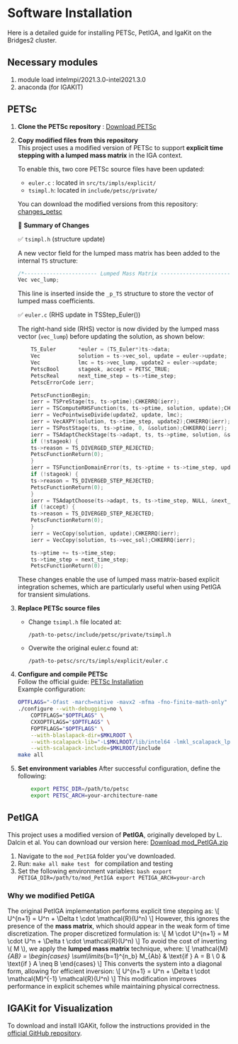 # Software Installation

Here is a detailed guide for installing PETSc, PetIGA, and IgaKit on the Bridges2 cluster.

## Necessary modules

1.  module load intelmpi/2021.3.0-intel2021.3.0
2.  anaconda (for IGAKIT) 


## PETSc

1. **Clone the PETSc repository**  : [Download PETSc](https://petsc.org/release/install/download/)

2. **Copy modified files from this repository**  
   This project uses a modified version of PETSc to support **explicit time stepping with a lumped mass matrix** in the IGA context.

    To enable this, two core PETSc source files have been updated:

    - `euler.c` : located in `src/ts/impls/explicit/`
    - `tsimpl.h`: located in `include/petsc/private/`

    You can download the modified versions from this repository: [changes_petsc](files/changes_petsc.zip)

    🔧 **Summary of Changes**

    ✅ `tsimpl.h` (structure update)

    A new vector field for the lumped mass matrix has been added to the internal `TS` structure:

    ```c
    /*----------------------- Lumped Mass Matrix -----------------------------------*/
    Vec vec_lump;
    ```
    This line is inserted inside the `_p_TS` structure to store the vector of lumped mass coefficients. 

    ✅ `euler.c` (RHS update in TSStep_Euler())

    The right-hand side (RHS) vector is now divided by the lumped mass vector (`vec_lump`) before updating the solution, as shown below:

    ```c
        TS_Euler       *euler = (TS_Euler*)ts->data;
        Vec            solution = ts->vec_sol, update = euler->update;
        Vec            lmc = ts->vec_lump, update2 = euler->update;
        PetscBool      stageok, accept = PETSC_TRUE;
        PetscReal      next_time_step = ts->time_step;
        PetscErrorCode ierr;

        PetscFunctionBegin;
        ierr = TSPreStage(ts, ts->ptime);CHKERRQ(ierr);
        ierr = TSComputeRHSFunction(ts, ts->ptime, solution, update);CHKERRQ(ierr);
        ierr = VecPointwiseDivide(update2, update, lmc);
        ierr = VecAXPY(solution, ts->time_step, update2);CHKERRQ(ierr);
        ierr = TSPostStage(ts, ts->ptime, 0, &solution);CHKERRQ(ierr);
        ierr = TSAdaptCheckStage(ts->adapt, ts, ts->ptime, solution, &stageok);CHKERRQ(ierr);
        if (!stageok) {
        ts->reason = TS_DIVERGED_STEP_REJECTED;
        PetscFunctionReturn(0);
        }
        ierr = TSFunctionDomainError(ts, ts->ptime + ts->time_step, update, &stageok);CHKERRQ(ierr);
        if (!stageok) {
        ts->reason = TS_DIVERGED_STEP_REJECTED;
        PetscFunctionReturn(0);
        }
        ierr = TSAdaptChoose(ts->adapt, ts, ts->time_step, NULL, &next_time_step, &accept);CHKERRQ(ierr);
        if (!accept) {
        ts->reason = TS_DIVERGED_STEP_REJECTED;
        PetscFunctionReturn(0);
        }
        ierr = VecCopy(solution, update);CHKERRQ(ierr);
        ierr = VecCopy(solution, ts->vec_sol);CHKERRQ(ierr);

        ts->ptime += ts->time_step;
        ts->time_step = next_time_step;
        PetscFunctionReturn(0);
    ```

    These changes enable the use of lumped mass matrix-based explicit integration schemes, which are particularly useful when using PetIGA for transient simulations.




3. **Replace PETSc source files**  
   - Change `tsimpl.h` file located at:
     ```
     /path-to-petsc/include/petsc/private/tsimpl.h
     ```
   - Overwite the original euler.c found at:
     ```
     /path-to-petsc/src/ts/impls/explicit/euler.c
     ```


4. **Configure and compile PETSc**  
   Follow the official guide: [PETSc Installation](https://petsc.org/release/install/install/)  
   Example configuration:
   ```bash
   OPTFLAGS="-Ofast -march=native -mavx2 -mfma -fno-finite-math-only"
   ./configure --with-debugging=no \
       COPTFLAGS="$OPTFLAGS" \
       CXXOPTFLAGS="$OPTFLAGS" \
       FOPTFLAGS="$OPTFLAGS" \
       --with-blaslapack-dir=$MKLROOT \
       --with-scalapack-lib="-L$MKLROOT/lib/intel64 -lmkl_scalapack_lp64 -lmkl_blacs_intelmpi_lp64" \
       --with-scalapack-include=$MKLROOT/include
   make all
   ```

5.  **Set environment variables**
    After successful configuration, define the following:
    ```bash
        export PETSC_DIR=/path/to/petsc
        export PETSC_ARCH=your-architecture-name
    ```



## PetIGA

This project uses a modified version of **PetIGA**, originally developed by L. Dalcin et al. You can download our version here: [Download mod_PetIGA.zip](files/mod_PetIGA.zip) 

1.  Navigate to the `mod_PetIGA` folder you've downloaded. 
2.  Run: ```make all make test ```  for compilation and testing
3.  Set the following environment variables: ```bash export PETIGA_DIR=/path/to/mod_PetIGA export PETIGA_ARCH=your-arch ``` 


### Why we modified PetIGA 

The original PetIGA implementation performs explicit time stepping as: \\[ U^{n+1} = U^n + \Delta t \cdot \mathcal{R}(U^n) \\] 
However, this ignores the presence of the **mass matrix**, which should appear in the weak form of time discretization. 
The proper discretized formulation is: \\[ M \cdot U^{n+1} = M \cdot U^n + \Delta t \cdot \mathcal{R}(U^n) \\] 
To avoid the cost of inverting \\( M \\), we apply the **lumped mass matrix** technique, where: 
\\[
\mathcal{M}_{AB} =
\begin{cases}
\sum\limits_{b=1}^{n_b} M_{Ab} & \text{if } A = B \\
0 & \text{if } A \neq B
\end{cases}
\\]
This converts the system into a diagonal form, allowing for efficient inversion: \\[ U^{n+1} = U^n + \Delta t \cdot \mathcal{M}^{-1} \mathcal{R}(U^n) \\] 
This modification improves performance in explicit schemes while maintaining physical correctness.



## IGAKit for Visualization

To download and install IGAKit, follow the instructions provided in the [official GitHub repository](https://github.com/dalcinl/igakit).